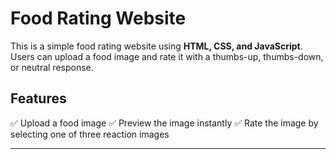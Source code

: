 # Food Rating Website

This is a simple food rating website using **HTML, CSS, and JavaScript**. Users can upload a food image and rate it with a thumbs-up, thumbs-down, or neutral response.

## Features
✅ Upload a food image
✅ Preview the image instantly
✅ Rate the image by selecting one of three reaction images

---
